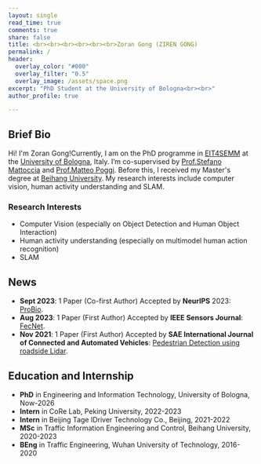 ```yaml
---
layout: single
read_time: true
comments: true
share: false
title: <br><br><br><br><br><br>Zoran Gong (ZIREN GONG)
permalink: /
header:
  overlay_color: "#000"
  overlay_filter: "0.5"
  overlay_image: /assets/space.png
excerpt: "PhD Student at the University of Bologna<br><br>"
author_profile: true

---
```


## Brief Bio

Hi! I'm Zoran Gong!Currently, I am on the PhD programme in [EIT4SEMM](https://phd.unibo.it/eit4semm/en) at the [University of Bologna](https://www.unibo.it/en), Italy. I’m co-supervised by [Prof.Stefano Mattoccia](http://vision.deis.unibo.it/~smatt/Site/Home.html) and [Prof.Matteo Poggi](https://mattpoggi.github.io/). Before this, I received my Master's degree at [Beihang University](https://ev.buaa.edu.cn/). My research interests include computer vision, human activity understanding and SLAM.

### Research Interests

* Computer Vision (especially on Object Detection and Human Object Interaction)
* Human activity understanding (especially on multimodel human action recognition)
* SLAM

## News

* **Sept 2023**: 1 Paper (Co-first Author) Accepted by **NeurIPS** 2023: [ProBio](https://nips.cc/virtual/2023/poster/73683).
* **Aug 2023**: 1 Paper (First Author) Accepted by **IEEE Sensors Journal**: [FecNet](https://ieeexplore.ieee.org/document/10223730).
* **Nov 2021**: 1 Paper (First Author) Accepted by **SAE International Journal of Connected and Automated Vehicles**: [Pedestrian Detection using roadside Lidar](https://www.sae.org/publications/technical-papers/content/12-04-04-0031/).

## Education and Internship

* **PhD** in Engineering and Information Technology, University of Bologna, Now-2026
* **Intern** in CoRe Lab, Peking University, 2022-2023
* **Intern** in Beijing Tage IDriver Technology Co., Beijing, 2021-2022
* **MSc** in Traffic Information Engineering and Control, Beihang University, 2020-2023
* **BEng** in Traffic Engineering, Wuhan University of Technology, 2016-2020
